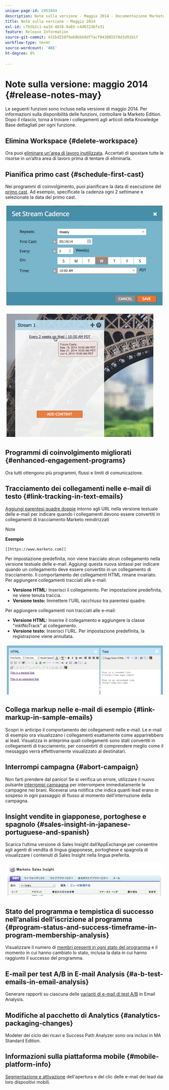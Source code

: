 ```yaml
---
unique-page-id: 2951044
description: Note sulla versione - Maggio 2014 - Documentazione Marketo - Documentazione del prodotto
title: Note sulla versione - Maggio 2014
exl-id: c7b5b2c1-ea3d-483b-8a65-c4d6313bfe31
feature: Release Information
source-git-commit: 431bd258f9a68bbb9df7acf043085578d3d91b1f
workflow-type: tm+mt
source-wordcount: '465'
ht-degree: 0%

---
```


# Note sulla versione: maggio 2014 {#release-notes-may}

Le seguenti funzioni sono incluse nella versione di maggio 2014. Per informazioni sulla disponibilità delle funzioni, controllare la Marketo Edition. Dopo il rilascio, torna a trovare i collegamenti agli articoli della Knowledge Base dettagliati per ogni funzione.

## Elimina Workspace {#delete-workspace}

Ora puoi [eliminare un&#39;area di lavoro inutilizzata](/help/marketo/product-docs/administration/workspaces-and-person-partitions/delete-a-workspace.md). Accertati di spostare tutte le risorse in un’altra area di lavoro prima di tentare di eliminarla.

## Pianifica primo cast {#schedule-first-cast}

Nei programmi di coinvolgimento, puoi pianificare la data di esecuzione del [primo cast](/help/marketo/product-docs/email-marketing/drip-nurturing/engagement-program-streams/set-stream-cadence.md). Ad esempio, specificate la cadenza ogni 2 settimane e selezionate la data del primo cast.

![](assets/image2014-9-22-11-3a57-3a36.png)

![](assets/image2014-9-22-11-3a57-3a54.png)

## Programmi di coinvolgimento migliorati {#enhanced-engagement-programs}

Ora tutti ottengono più programmi, flussi e limiti di comunicazione.

## Tracciamento dei collegamenti nelle e-mail di testo {#link-tracking-in-text-emails}

[Aggiungi parentesi quadre doppie](/help/marketo/product-docs/email-marketing/general/functions-in-the-editor/add-tracked-links-to-a-text-email.md) intorno agli URL nella versione testuale delle e-mail per indicare quando i collegamenti devono essere convertiti in collegamenti di tracciamento Marketo reindirizzati

>[!NOTE]
>
>**Esempio**
>
>`[[https://www.marketo.com]]`

Per impostazione predefinita, non viene tracciato alcun collegamento nella versione testuale delle e-mail. Aggiungi questa nuova sintassi per indicare quando un collegamento deve essere convertito in un collegamento di tracciamento. Il comportamento dei collegamenti HTML rimane invariato.  Per aggiungere collegamenti tracciati alle e-mail:

* **Versione HTML:** Inserisci il collegamento. Per impostazione predefinita, ne viene tenuta traccia.
* **Versione testo:** Immettere l&#39;URL racchiuso tra parentesi quadre.

Per aggiungere collegamenti non tracciati alle e-mail:

* **Versione HTML:** Inserire il collegamento e aggiungere la classe &quot;mktNoTrack&quot; al collegamento.
* **Versione testo:** Inserisci l&#39;URL. Per impostazione predefinita, la registrazione viene annullata.

![](assets/image2014-9-22-12-3a1-3a34.png)

## Collega markup nelle e-mail di esempio {#link-markup-in-sample-emails}

Scopri in anticipo il comportamento dei collegamenti nelle e-mail. Le e-mail di esempio ora visualizzano i collegamenti esattamente come apparirebbero ai lead. Visualizza in anteprima quali collegamenti sono stati convertiti in collegamenti di tracciamento, per consentirti di comprendere meglio come il messaggio verrà effettivamente visualizzato ai destinatari.

## Interrompi campagna {#abort-campaign}

Non farti prendere dal panico! Se si verifica un errore, utilizzare il nuovo pulsante [interrompi campagna](/help/marketo/product-docs/core-marketo-concepts/smart-campaigns/using-smart-campaigns/abort-a-smart-campaign.md) per interrompere immediatamente le campagne nei brani. Riceverai una notifica che indica quanti lead erano in sospeso in ogni passaggio di flusso al momento dell’interruzione della campagna.

## Insight vendite in giapponese, portoghese e spagnolo {#sales-insight-in-japanese-portuguese-and-spanish}

Scarica l’ultima versione di Sales Insight dall’AppExchange per consentire agli agenti di vendita di lingua giapponese, portoghese e spagnola di visualizzare i contenuti di Sales Insight nella lingua preferita.

![](assets/image2014-9-22-12-3a2-3a12.png)

## Stato del programma e tempistica di successo nell’analisi dell’iscrizione al programma {#program-status-and-success-timeframe-in-program-membership-analysis}

Visualizzare il numero di [membri presenti in ogni stato del programma](/help/marketo/product-docs/reporting/revenue-cycle-analytics/program-analytics/build-a-program-membership-analysis-report-that-lists-leads.md) e il momento in cui hanno cambiato lo stato, inclusa la data in cui hanno raggiunto il successo del programma.

## E-mail per test A/B in E-mail Analysis {#a-b-test-emails-in-email-analysis}

Generare rapporti su ciascuna delle [varianti di e-mail di test A/B](/help/marketo/product-docs/reporting/revenue-cycle-analytics/email-analysis/build-an-email-analysis-report-that-shows-program-information.md) in Email Analysis.

## Modifiche al pacchetto di Analytics {#analytics-packaging-changes}

Modeler del ciclo dei ricavi e Success Path Analyzer sono ora inclusi in MA Standard Edition.

## Informazioni sulla piattaforma mobile {#mobile-platform-info}

[Segmentazione e attivazione](/help/marketo/product-docs/reporting/basic-reporting/report-activity/build-a-people-performance-report-with-mobile-platform-columns.md) dell&#39;apertura e del clic delle e-mail dei lead dai loro dispositivi mobili.
